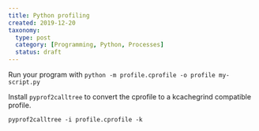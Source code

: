 ```yaml
---
title: Python profiling
created: 2019-12-20
taxonomy:
  type: post
  category: [Programming, Python, Processes]
  status: draft
---
```


Run your program with `python -m profile.cprofile -o profile my-script.py`

Install `pyprof2calltree` to convert the cprofile to a kcachegrind compatible profile.

`pyprof2calltree -i profile.cprofile -k`
